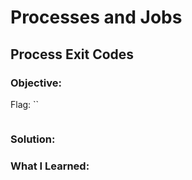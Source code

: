 # Processes and Jobs
## Process Exit Codes

### Objective: 

Flag: ``

```

```

### Solution:

### What I Learned: 
